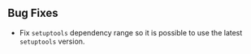 ## Bug Fixes

- Fix `setuptools` dependency range so it is possible to use the latest `setuptools` version.
